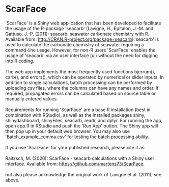# ScarFace
'ScarFace' is a Shiny web application that has been developed to facilitate the usage of the R-package 'seacarb' (Lavigne, H., Epitalon, J.-M. and Gattuso, J.-P. (2011): seacarb: seawater carbonate chemistry with R. Available from: http://CRAN.R-project.org/package=seacarb).'seacarb' is used to calculate the carbonate chemistry of seawater requiring a command-line usage. However, for non-R users 'ScarFace' enables the usage of 'seacarb' via an user interface (ui) without the need for digging into R coding.
<br><br>
The web app implements the most frequently used functions bjerrum(), carb(), and errors(), which can be operated by numerical or slider inputs. In addition to single calculations, batch processing can be performed by uploading csv files, where the columns can have any names and order. If required, propagated errors can be calculated based on source table or manually entered values.
<br><br>
Requirements for running 'ScarFace' are a base R installation (best in combination with RStudio), as well as the installed packages shiny, shinydashboard, shinyFiles, seacarb, readr, and dplyr. For running the app, open app.R in RStudio and push the 'Run App' button. The Shiny app will then pop up in your default web browser. You may also use 'Batch_example_comma.csv' for testing the batch processing ability.
<br><br>
If you use 'ScarFace' for your published research, please cite it as:
<br><br>
Raitzsch, M. (2020): ScarFace - seacarb calculations with a Shiny user interface. Available from: https://github.com/martens73/ScarFace.
<br><br>
but also please acknowledge the original work of Lavigne et al. (2011), see above.
